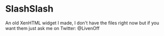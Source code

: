 # SlashSlash
An old XenHTML widget I made, I don't have the files right now but if you want them just ask me on Twitter: @LivenOff
